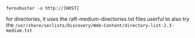 `feroxbuster -u http://[HOST]`

for directories, it uses the raft-medium-directories.txt files
userful to also try the `/usr/share/seclists/Discovery/Web-Content/directory-list-2.3-medium.txt`
